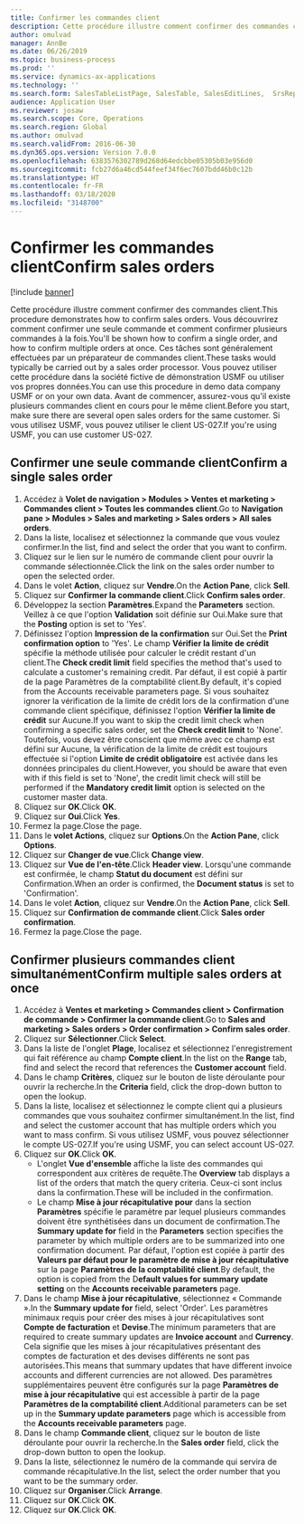 ```yaml
---
title: Confirmer les commandes client
description: Cette procédure illustre comment confirmer des commandes client.
author: omulvad
manager: AnnBe
ms.date: 06/26/2019
ms.topic: business-process
ms.prod: ''
ms.service: dynamics-ax-applications
ms.technology: ''
ms.search.form: SalesTableListPage, SalesTable, SalesEditLines,  SrsReportViewerForm, CustConfirmJournal, SysQueryForm, SysQueryFieldLookUp, SysLookup, SalesParmIdLookup
audience: Application User
ms.reviewer: josaw
ms.search.scope: Core, Operations
ms.search.region: Global
ms.author: omulvad
ms.search.validFrom: 2016-06-30
ms.dyn365.ops.version: Version 7.0.0
ms.openlocfilehash: 6383576302789d268d64edcbbe05305b03e956d0
ms.sourcegitcommit: fcb27d6a46cd544feef34f6ec7607bdd46b0c12b
ms.translationtype: HT
ms.contentlocale: fr-FR
ms.lasthandoff: 03/18/2020
ms.locfileid: "3148700"
---
```

# <a name="confirm-sales-orders"></a><span data-ttu-id="d9681-103">Confirmer les commandes client</span><span class="sxs-lookup"><span data-stu-id="d9681-103">Confirm sales orders</span></span>

[!include [banner](../../includes/banner.md)]

<span data-ttu-id="d9681-104">Cette procédure illustre comment confirmer des commandes client.</span><span class="sxs-lookup"><span data-stu-id="d9681-104">This procedure demonstrates how to confirm sales orders.</span></span> <span data-ttu-id="d9681-105">Vous découvrirez comment confirmer une seule commande et comment confirmer plusieurs commandes à la fois.</span><span class="sxs-lookup"><span data-stu-id="d9681-105">You'll be shown how to confirm a single order, and how to confirm multiple orders at once.</span></span> <span data-ttu-id="d9681-106">Ces tâches sont généralement effectuées par un préparateur de commandes client.</span><span class="sxs-lookup"><span data-stu-id="d9681-106">These tasks would typically be carried out by a sales order processor.</span></span> <span data-ttu-id="d9681-107">Vous pouvez utiliser cette procédure dans la société fictive de démonstration USMF ou utiliser vos propres données.</span><span class="sxs-lookup"><span data-stu-id="d9681-107">You can use this procedure in demo data company USMF or on your own data.</span></span> <span data-ttu-id="d9681-108">Avant de commencer, assurez-vous qu'il existe plusieurs commandes client en cours pour le même client.</span><span class="sxs-lookup"><span data-stu-id="d9681-108">Before you start, make sure there are several open sales orders for the same customer.</span></span> <span data-ttu-id="d9681-109">Si vous utilisez USMF, vous pouvez utiliser le client US-027.</span><span class="sxs-lookup"><span data-stu-id="d9681-109">If you're using USMF, you can use customer US-027.</span></span>


## <a name="confirm-a-single-sales-order"></a><span data-ttu-id="d9681-110">Confirmer une seule commande client</span><span class="sxs-lookup"><span data-stu-id="d9681-110">Confirm a single sales order</span></span>
1. <span data-ttu-id="d9681-111">Accédez à **Volet de navigation > Modules > Ventes et marketing > Commandes client > Toutes les commandes client**.</span><span class="sxs-lookup"><span data-stu-id="d9681-111">Go to **Navigation pane > Modules > Sales and marketing > Sales orders > All sales orders**.</span></span>
2. <span data-ttu-id="d9681-112">Dans la liste, localisez et sélectionnez la commande que vous voulez confirmer.</span><span class="sxs-lookup"><span data-stu-id="d9681-112">In the list, find and select the order that you want to confirm.</span></span>
3. <span data-ttu-id="d9681-113">Cliquez sur le lien sur le numéro de commande client pour ouvrir la commande sélectionnée.</span><span class="sxs-lookup"><span data-stu-id="d9681-113">Click the link on the sales order number to open the selected order.</span></span>
4. <span data-ttu-id="d9681-114">Dans le volet **Action**, cliquez sur **Vendre**.</span><span class="sxs-lookup"><span data-stu-id="d9681-114">On the **Action Pane**, click **Sell**.</span></span>
5. <span data-ttu-id="d9681-115">Cliquez sur **Confirmer la commande client**.</span><span class="sxs-lookup"><span data-stu-id="d9681-115">Click **Confirm sales order**.</span></span>
6. <span data-ttu-id="d9681-116">Développez la section **Paramètres**.</span><span class="sxs-lookup"><span data-stu-id="d9681-116">Expand the **Parameters** section.</span></span> <span data-ttu-id="d9681-117">Veillez à ce que l'option **Validation** soit définie sur Oui.</span><span class="sxs-lookup"><span data-stu-id="d9681-117">Make sure that the **Posting** option is set to 'Yes'.</span></span>  
7. <span data-ttu-id="d9681-118">Définissez l'option **Impression de la confirmation** sur Oui.</span><span class="sxs-lookup"><span data-stu-id="d9681-118">Set the **Print confirmation option** to 'Yes'.</span></span> <span data-ttu-id="d9681-119">Le champ **Vérifier la limite de crédit** spécifie la méthode utilisée pour calculer le crédit restant d'un client.</span><span class="sxs-lookup"><span data-stu-id="d9681-119">The **Check credit limit** field specifies the method that's used to calculate a customer's remaining credit.</span></span> <span data-ttu-id="d9681-120">Par défaut, il est copié à partir de la page Paramètres de la comptabilité client.</span><span class="sxs-lookup"><span data-stu-id="d9681-120">By default, it's copied from the Accounts receivable parameters page.</span></span> <span data-ttu-id="d9681-121">Si vous souhaitez ignorer la vérification de la limite de crédit lors de la confirmation d'une commande client spécifique, définissez l'option **Vérifier la limite de crédit** sur Aucune.</span><span class="sxs-lookup"><span data-stu-id="d9681-121">If you want to skip the credit limit check when confirming a specific sales order, set the **Check credit limit** to 'None'.</span></span> <span data-ttu-id="d9681-122">Toutefois, vous devez être conscient que même avec ce champ est défini sur Aucune, la vérification de la limite de crédit est toujours effectuée si l'option **Limite de crédit obligatoire** est activée dans les données principales du client.</span><span class="sxs-lookup"><span data-stu-id="d9681-122">However, you should be aware that even with if this field is set to 'None', the credit limit check will still be performed if the **Mandatory credit limit** option is selected on the customer master data.</span></span> 
8. <span data-ttu-id="d9681-123">Cliquez sur **OK**.</span><span class="sxs-lookup"><span data-stu-id="d9681-123">Click **OK**.</span></span>
9. <span data-ttu-id="d9681-124">Cliquez sur **Oui**.</span><span class="sxs-lookup"><span data-stu-id="d9681-124">Click **Yes**.</span></span>
10. <span data-ttu-id="d9681-125">Fermez la page.</span><span class="sxs-lookup"><span data-stu-id="d9681-125">Close the page.</span></span>
11. <span data-ttu-id="d9681-126">Dans le **volet Actions**, cliquez sur **Options**.</span><span class="sxs-lookup"><span data-stu-id="d9681-126">On the **Action Pane**, click **Options**.</span></span>
12. <span data-ttu-id="d9681-127">Cliquez sur **Changer de vue**.</span><span class="sxs-lookup"><span data-stu-id="d9681-127">Click **Change view**.</span></span>
13. <span data-ttu-id="d9681-128">Cliquez sur **Vue de l'en-tête**.</span><span class="sxs-lookup"><span data-stu-id="d9681-128">Click **Header view**.</span></span> <span data-ttu-id="d9681-129">Lorsqu'une commande est confirmée, le champ **Statut du document** est défini sur Confirmation.</span><span class="sxs-lookup"><span data-stu-id="d9681-129">When an order is confirmed, the **Document status** is set to 'Confirmation'.</span></span> 
14. <span data-ttu-id="d9681-130">Dans le volet **Action**, cliquez sur **Vendre**.</span><span class="sxs-lookup"><span data-stu-id="d9681-130">On the **Action Pane**, click **Sell**.</span></span>
15. <span data-ttu-id="d9681-131">Cliquez sur **Confirmation de commande client**.</span><span class="sxs-lookup"><span data-stu-id="d9681-131">Click **Sales order confirmation**.</span></span>
16. <span data-ttu-id="d9681-132">Fermez la page.</span><span class="sxs-lookup"><span data-stu-id="d9681-132">Close the page.</span></span>

## <a name="confirm-multiple-sales-orders-at-once"></a><span data-ttu-id="d9681-133">Confirmer plusieurs commandes client simultanément</span><span class="sxs-lookup"><span data-stu-id="d9681-133">Confirm multiple sales orders at once</span></span>
1. <span data-ttu-id="d9681-134">Accédez à **Ventes et marketing > Commandes client > Confirmation de commande > Confirmer la commande client**.</span><span class="sxs-lookup"><span data-stu-id="d9681-134">Go to **Sales and marketing > Sales orders > Order confirmation > Confirm sales order**.</span></span>
2. <span data-ttu-id="d9681-135">Cliquez sur **Sélectionner**.</span><span class="sxs-lookup"><span data-stu-id="d9681-135">Click **Select**.</span></span>
3. <span data-ttu-id="d9681-136">Dans la liste de l'onglet **Plage**, localisez et sélectionnez l'enregistrement qui fait référence au champ **Compte client**.</span><span class="sxs-lookup"><span data-stu-id="d9681-136">In the list on the **Range** tab, find and select the record that references the **Customer account** field.</span></span>
4. <span data-ttu-id="d9681-137">Dans le champ **Critères**, cliquez sur le bouton de liste déroulante pour ouvrir la recherche.</span><span class="sxs-lookup"><span data-stu-id="d9681-137">In the **Criteria** field, click the drop-down button to open the lookup.</span></span>
5. <span data-ttu-id="d9681-138">Dans la liste, localisez et sélectionnez le compte client qui a plusieurs commandes que vous souhaitez confirmer simultanément.</span><span class="sxs-lookup"><span data-stu-id="d9681-138">In the list, find and select the customer account that has multiple orders which you want to mass confirm.</span></span> <span data-ttu-id="d9681-139">Si vous utilisez USMF, vous pouvez sélectionner le compte US-027.</span><span class="sxs-lookup"><span data-stu-id="d9681-139">If you're using USMF, you can select account US-027.</span></span>  
6. <span data-ttu-id="d9681-140">Cliquez sur **OK**.</span><span class="sxs-lookup"><span data-stu-id="d9681-140">Click **OK**.</span></span>
    - <span data-ttu-id="d9681-141">L'onglet **Vue d'ensemble** affiche la liste des commandes qui correspondent aux critères de requête.</span><span class="sxs-lookup"><span data-stu-id="d9681-141">The **Overview** tab displays a list of the orders that match the query criteria.</span></span> <span data-ttu-id="d9681-142">Ceux-ci sont inclus dans la confirmation.</span><span class="sxs-lookup"><span data-stu-id="d9681-142">These will be included in the confirmation.</span></span>  
    - <span data-ttu-id="d9681-143">Le champ **Mise à jour récapitulative pour** dans la section **Paramètres** spécifie le paramètre par lequel plusieurs commandes doivent être synthétisées dans un document de confirmation.</span><span class="sxs-lookup"><span data-stu-id="d9681-143">The **Summary update for** field in the **Parameters** section specifies the parameter by which multiple orders are to be summarized into one confirmation document.</span></span> <span data-ttu-id="d9681-144">Par défaut, l'option est copiée à partir des **Valeurs par défaut pour le paramètre de mise à jour récapitulative** sur la page **Paramètres de la comptabilité client**.</span><span class="sxs-lookup"><span data-stu-id="d9681-144">By default, the option is copied from the D**efault values for summary update setting** on the **Accounts receivable parameters** page.</span></span>  
7. <span data-ttu-id="d9681-145">Dans le champ **Mise à jour récapitulative**, sélectionnez « Commande ».</span><span class="sxs-lookup"><span data-stu-id="d9681-145">In the **Summary update for** field, select 'Order'.</span></span> <span data-ttu-id="d9681-146">Les paramètres minimaux requis pour créer des mises à jour récapitulatives sont **Compte de facturation** et **Devise**.</span><span class="sxs-lookup"><span data-stu-id="d9681-146">The minimum parameters that are required to create summary updates are **Invoice account** and **Currency**.</span></span> <span data-ttu-id="d9681-147">Cela signifie que les mises à jour récapitulatives présentant des comptes de facturation et des devises différents ne sont pas autorisées.</span><span class="sxs-lookup"><span data-stu-id="d9681-147">This means that summary updates that have different invoice accounts and different currencies are not allowed.</span></span> <span data-ttu-id="d9681-148">Des paramètres supplémentaires peuvent être configurés sur la page **Paramètres de mise à jour récapitulative** qui est accessible à partir de la page **Paramètres de la comptabilité client**.</span><span class="sxs-lookup"><span data-stu-id="d9681-148">Additional parameters can be set up in the **Summary update parameters** page which is accessible from the **Accounts receivable parameters** page.</span></span> 
8. <span data-ttu-id="d9681-149">Dans le champ **Commande client**, cliquez sur le bouton de liste déroulante pour ouvrir la recherche.</span><span class="sxs-lookup"><span data-stu-id="d9681-149">In the **Sales order** field, click the drop-down button to open the lookup.</span></span>
9. <span data-ttu-id="d9681-150">Dans la liste, sélectionnez le numéro de la commande qui servira de commande récapitulative.</span><span class="sxs-lookup"><span data-stu-id="d9681-150">In the list, select the order number that you want to be the summary order.</span></span>
10. <span data-ttu-id="d9681-151">Cliquez sur **Organiser**.</span><span class="sxs-lookup"><span data-stu-id="d9681-151">Click **Arrange**.</span></span>
11. <span data-ttu-id="d9681-152">Cliquez sur **OK**.</span><span class="sxs-lookup"><span data-stu-id="d9681-152">Click **OK**.</span></span>
12. <span data-ttu-id="d9681-153">Cliquez sur **OK**.</span><span class="sxs-lookup"><span data-stu-id="d9681-153">Click **OK**.</span></span>

